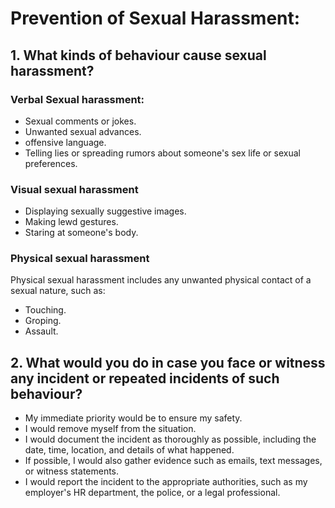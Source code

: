 
# Prevention of Sexual Harassment:

## 1. What kinds of behaviour cause sexual harassment?

### Verbal Sexual harassment:

- Sexual comments or jokes.
- Unwanted sexual advances.
- offensive language.
- Telling lies or spreading rumors about someone's sex life or sexual preferences.

### Visual sexual harassment

- Displaying sexually suggestive images.
- Making lewd gestures.
- Staring at someone's body.

###  Physical sexual harassment

Physical sexual harassment includes any unwanted physical contact of a sexual nature, such as:

- Touching.
- Groping.
- Assault.

## 2. What would you do in case you face or witness any incident or repeated incidents of such behaviour?
- My immediate priority would be to ensure my safety. 
- I would remove myself from the situation. 
- I would document the incident as thoroughly as possible, including the date, time, location, and details of what happened. 
- If possible, I would also gather evidence such as emails, text messages, or witness statements.
- I would report the incident to the appropriate authorities, such as my employer's HR department, the police, or a legal professional.


